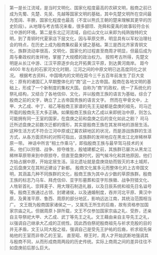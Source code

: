 > 第一是长江流域，是当时文明化、国家化程度最高的农耕文明，殷商之前已成为先蜀、先楚、先吴、先越等国家文明的基础，其中先楚文明所在空间最为宽阔、丰腴，国家化程度也最高（不宜以熊氏王朝的楚来理解其更早的历史阶段）。从地理与考古情况来看，很多颛顼、尧舜和夏禹的故事较符合长江中游的环境。第二是东北辽河流域，自红山文化以来即为纯熟独特的文明，到了青铜时代夏家店下层文化，因与草原交界，明显具有以军权治理社会的特点，在历史上成为殷商集权最关键之基础。第三是西北齐家青铜文化，族群流动率很高，文明化、国家化的过程直至商周才明显，但最后成为周与秦政权的发祥地，掌握了大规模的政治权力。
> 按照考古所得，先楚文明是从长江中游、江汉平原逐步向北开拓黄汉平原，到达黄河南岸。
> 距今 4600 年左右的石家河文化时期，江河之间的中原文明已达高度同化之状况。
> 根据考古资料，中国境内的文明在距今三千五百年前发生了巨大变化：原有的诸国汇入早期整体化的“商”这一上古帝国。殷商在各地文明的基础上，形成了一个新制度的集权大国。自称为“商”的政权，统一了系统化的祭礼结构，又结合了各地信仰、文化，并以殷商王族的语言为基础，综合了殷商之前的文字，确立了上古帝国贵族的语言文字。
> 然而在甲骨文中，上甲、大乙成、中丁、祖乙等殷商王家谱的先王无疑都是盘庚的祖先，司马迁所载的殷商先王大多正确。如果殷商王族自大乙成以来即统治中原，则怎么可能拥有同一王室的国家，在盘庚之前和盘庚之后的变化如此之剧？
> 司马迁所述盘庚之前数次迁都的情形，其实是殷商王族在其发祥地的游居生活。这种生活方式不符合江河中原或辽冀农耕地区的状况，而是游战族群的生活方式，从各方面资料的对照可指出，该族群的发祥地应在黑龙江北岸稀林草原一带。
> 神话中所言“相土作乘马”，即指殷商王族与最早驾马技术的关系，他们以狩猎、战争、掠夺维生，殷墟建都之前，其族群已屡次从黑龙江稀林草原带来到中原掠夺，但直至盘庚时代，因气候冷化和其他原因，他们方始占据中原，开始定居生活。洹北遗址就是盘庚烧劫而毁灭的本土城邦，之后盘庚又在其附近建设了新都。
> 殷商文化属多元而整体化的上古帝国文明，其涵盖几种不同族群的文化，殷商王族为其中占少数的草原族群。殷商王族的标志乃马车、拜虎信仰、亚字形墓葬和亚字形族徽、战争狩猎文化、人牲斩首礼、崇拜麦子、用大理石制造礼器，以及日辰系统和祖先日名谥号等。殷商王族通过占领、封建诸侯，以及通婚制度，吞并河北平原、黄汉中原，及黄淮平原、鲁西、周原的部分地区，影响远达江南，其统治范围相当广。
> 文王既为殷商国家诸侯之一，又属先王所生的后裔，故有资格参加国家宗庙之礼。但据周原卜辞所载，文王不仅参加国家宗庙之礼、受胙，还亲自主导祭祀大甲、大乙成、武丁等先王之礼。文王藉由亲自主导先王之礼，以强调自己继承大乙成的正统性。因此西伯祭祀殷商祖先与祈求克殷的目的并无矛盾，文王认同大殷之祖，强调自己是受先王护祐的后裔，祈求祖先保祐他的王室而非帝乙的王室。
> 直至昭、穆王时，周人才开始武断地强调其与殷商不同，从而形成商周两段的历史传统。实际上商周之间的差异往往不如盘庚前后那么巨大。
